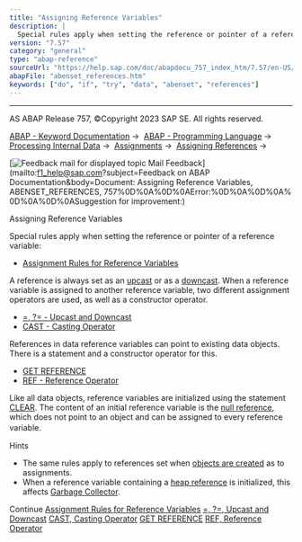 ```yaml
---
title: "Assigning Reference Variables"
description: |
  Special rules apply when setting the reference or pointer of a reference variable: -   Assignment Rules for Reference Variables(https://help.sap.com/doc/abapdocu_757_index_htm/7.57/en-US/abenconversion_references.htm) A reference is always set as an upcast(https://help.sap.com/doc/abapdocu_757_i
version: "7.57"
category: "general"
type: "abap-reference"
sourceUrl: "https://help.sap.com/doc/abapdocu_757_index_htm/7.57/en-US/abenset_references.htm"
abapFile: "abenset_references.htm"
keywords: ["do", "if", "try", "data", "abenset", "references"]
---
```


* * *

AS ABAP Release 757, ©Copyright 2023 SAP SE. All rights reserved.

[ABAP - Keyword Documentation](https://help.sap.com/doc/abapdocu_757_index_htm/7.57/en-US/abenabap.htm) →  [ABAP - Programming Language](https://help.sap.com/doc/abapdocu_757_index_htm/7.57/en-US/abenabap_reference.htm) →  [Processing Internal Data](https://help.sap.com/doc/abapdocu_757_index_htm/7.57/en-US/abenabap_data_working.htm) →  [Assignments](https://help.sap.com/doc/abapdocu_757_index_htm/7.57/en-US/abenvalue_assignments.htm) →  [Assigning References](https://help.sap.com/doc/abapdocu_757_index_htm/7.57/en-US/abenreference_assignments.htm) → 

 [![](Mail.gif?object=Mail.gif&sap-language=EN "Feedback mail for displayed topic") Mail Feedback](mailto:f1_help@sap.com?subject=Feedback on ABAP Documentation&body=Document: Assigning Reference Variables, ABENSET_REFERENCES, 757%0D%0A%0D%0AError:%0D%0A%0D%0A%
0D%0A%0D%0ASuggestion for improvement:)

Assigning Reference Variables

Special rules apply when setting the reference or pointer of a reference variable:

-   [Assignment Rules for Reference Variables](https://help.sap.com/doc/abapdocu_757_index_htm/7.57/en-US/abenconversion_references.htm)

A reference is always set as an [upcast](https://help.sap.com/doc/abapdocu_757_index_htm/7.57/en-US/abenup_cast_glosry.htm "Glossary Entry") or as a [downcast](https://help.sap.com/doc/abapdocu_757_index_htm/7.57/en-US/abendown_cast_glosry.htm "Glossary Entry"). When a reference variable is assigned to another reference variable, two different assignment operators are used, as well as a constructor operator.

-   [\=, ?= - Upcast and Downcast](https://help.sap.com/doc/abapdocu_757_index_htm/7.57/en-US/abapmove_cast.htm)
-   [CAST - Casting Operator](https://help.sap.com/doc/abapdocu_757_index_htm/7.57/en-US/abenconstructor_expression_cast.htm)

References in data reference variables can point to existing data objects. There is a statement and a constructor operator for this.

-   [GET REFERENCE](https://help.sap.com/doc/abapdocu_757_index_htm/7.57/en-US/abapget_reference.htm)
-   [REF - Reference Operator](https://help.sap.com/doc/abapdocu_757_index_htm/7.57/en-US/abenconstructor_expression_ref.htm)

Like all data objects, reference variables are initialized using the statement [CLEAR](https://help.sap.com/doc/abapdocu_757_index_htm/7.57/en-US/abapclear.htm). The content of an initial reference variable is the [null reference](https://help.sap.com/doc/abapdocu_757_index_htm/7.57/en-US/abennull_reference_glosry.htm "Glossary Entry"), which does not point to an object and can be assigned to every reference variable.　

Hints

-   The same rules apply to references set when [objects are created](https://help.sap.com/doc/abapdocu_757_index_htm/7.57/en-US/abencreate_objects.htm) as to assignments.
-   When a reference variable containing a [heap reference](https://help.sap.com/doc/abapdocu_757_index_htm/7.57/en-US/abenheap_reference_glosry.htm "Glossary Entry") is initialized, this affects [Garbage Collector](https://help.sap.com/doc/abapdocu_757_index_htm/7.57/en-US/abengarbage_collector_glosry.htm "Glossary Entry").

Continue
[Assignment Rules for Reference Variables](https://help.sap.com/doc/abapdocu_757_index_htm/7.57/en-US/abenconversion_references.htm)
[\=, ?=, Upcast and Downcast](https://help.sap.com/doc/abapdocu_757_index_htm/7.57/en-US/abapmove_cast.htm)
[CAST, Casting Operator](https://help.sap.com/doc/abapdocu_757_index_htm/7.57/en-US/abenconstructor_expression_cast.htm)
[GET REFERENCE](https://help.sap.com/doc/abapdocu_757_index_htm/7.57/en-US/abapget_reference.htm)
[REF, Reference Operator](https://help.sap.com/doc/abapdocu_757_index_htm/7.57/en-US/abenconstructor_expression_ref.htm)